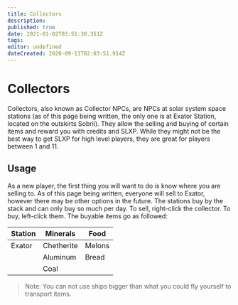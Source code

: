 ```yaml
---
title: Collectors
description: 
published: true
date: 2021-01-02T03:51:30.351Z
tags: 
editor: undefined
dateCreated: 2020-09-11T02:03:51.914Z
---
```


# Collectors
Collectors, also known as Collector NPCs, are NPCs at solar system space stations (as of this page being written, the only one is at Exator Station, located on the outskirts Sobrii). They allow the selling and buying of certain items and reward you with credits and SLXP. While they might not be the best way to get SLXP for high level players, they are great for players between 1 and 11.

## Usage
As a new player, the first thing you will want to do is know where you are selling to. As of this page being written, everyone will sell to Exator, however there may be other options in the future. The stations buy by the stack and can only buy so much per day. To sell, right-click the collector. To buy, left-click them. The buyable items go as followed:

| Station  | Minerals   | Food    |
|----------|------------|---------|
| Exator   | Chetherite | Melons  |
|          | Aluminum   | Bread   |
|          | Coal       |         |

> Note: You can not use ships bigger than what you could fly yourself to transport items.